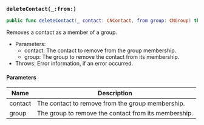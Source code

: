### `deleteContact(_:from:)`

```swift
public func deleteContact(_ contact: CNContact, from group: CNGroup) throws
```

Removes a contact as a member of a group.
- Parameters:
  - contact: The contact to remove from the group membership.
  - group: The group to remove the contact from its membership.
- Throws: Error information, if an error occurred.

#### Parameters

| Name | Description |
| ---- | ----------- |
| contact | The contact to remove from the group membership. |
| group | The group to remove the contact from its membership. |